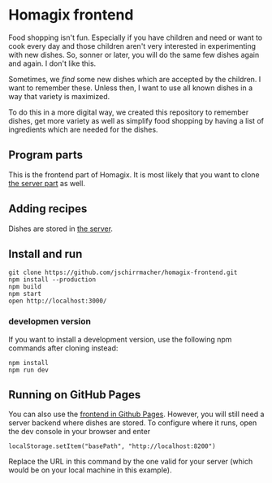 # Homagix frontend

Food shopping isn't fun. Especially if you have children and need or want to cook every day and those children aren't very interested in experimenting with new dishes. So, sonner or later, you will do the same few dishes again and again. I don't like this.

Sometimes, we _find_ some new dishes which are accepted by the children. I want to remember these. Unless then, I want to use all known dishes in a way that variety is maximized.

To do this in a more digital way, we created this repository to remember dishes, get more variety as well as simplify food shopping by having a list of ingredients which are needed for the dishes.

## Program parts

This is the frontend part of Homagix. It is most likely that you want to clone [the server part](https://github.com/jschirrmacher/homagix-server) as well.

## Adding recipes

Dishes are stored in [the server](https://github.com/jschirrmacher/homagix-server).

## Install and run

    git clone https://github.com/jschirrmacher/homagix-frontend.git
    npm install --production
    npm build
    npm start
    open http://localhost:3000/

### developmen version

If you want to install a development version, use the following npm commands after cloning instead:

    npm install
    npm run dev

## Running on GitHub Pages

You can also use the [frontend in Github Pages](https://jschirrmacher.github.io/homagix-frontend/). However, you will still need a server backend where dishes are stored. To configure where it runs, open the dev console in your browser and enter

    localStorage.setItem("basePath", "http://localhost:8200")

Replace the URL in this command by the one valid for your server (which would be on your local machine in this example).
